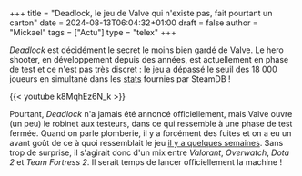 +++
title = "Deadlock, le jeu de Valve qui n'existe pas, fait pourtant un carton"
date = 2024-08-13T06:04:32+01:00
draft = false
author = "Mickael"
tags = ["Actu"]
type = "telex"
+++

*Deadlock* est décidément le secret le moins bien gardé de Valve. Le hero shooter, en développement depuis des années, est actuellement en phase de test et ce n'est pas très discret : le jeu a dépassé le seuil des 18 000 joueurs en simultané dans les [stats](https://steamdb.info/app/1422450/charts/) fournies par SteamDB !

{{< youtube k8MqhEz6N_k >}} 

Pourtant, *Deadlock* n'a jamais été annoncé officiellement, mais Valve ouvre (un peu) le robinet aux testeurs, dans ce qui ressemble à une phase de test fermée. Quand on parle plomberie, il y a forcément des fuites et on a eu un avant goût de ce à quoi ressemblait le jeu [il y a quelques semaines](https://nostick.fr/articles/2024/mai/1805-resume-de-la-semaine/#valve-en-plein-test-de-son-futur-jeu-deadlock). Sans trop de surprise, il s'agirait donc d'un mix entre *Valorant*, *Overwatch*, *Dota 2* et *Team Fortress 2*. Il serait temps de lancer officiellement la machine !